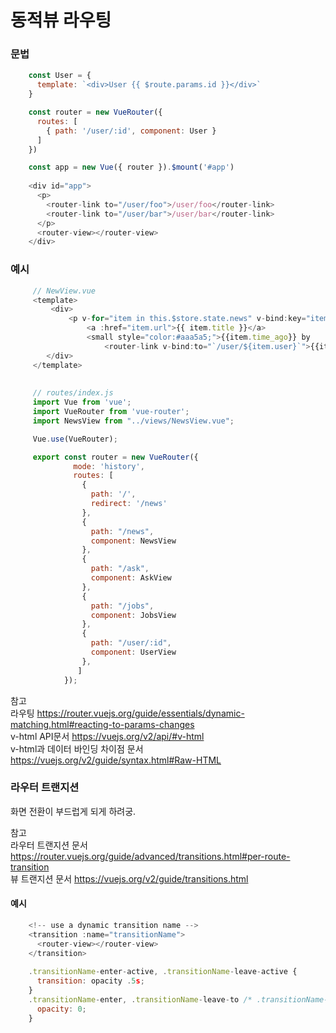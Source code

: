 # 동적뷰 라우팅

###  문법
```javascript
    const User = {
      template: `<div>User {{ $route.params.id }}</div>`
    }

    const router = new VueRouter({
      routes: [
        { path: '/user/:id', component: User }
      ]
    })

    const app = new Vue({ router }).$mount('#app')
    
    <div id="app">
      <p>
        <router-link to="/user/foo">/user/foo</router-link>
        <router-link to="/user/bar">/user/bar</router-link>
      </p>
      <router-view></router-view>
    </div>
```    
    
    
 ### 예시
```javascript 
     // NewView.vue
     <template>
         <div>
             <p v-for="item in this.$store.state.news" v-bind:key="item.id">
                 <a :href="item.url">{{ item.title }}</a>   
                 <small style="color:#aaa5a5;">{{item.time_ago}} by 
                     <router-link v-bind:to="`/user/${item.user}`">{{item.user}}</router-link></small></p>
        </div>
     </template> 
     
     
     // routes/index.js
     import Vue from 'vue';
     import VueRouter from 'vue-router';
     import NewsView from "../views/NewsView.vue";

     Vue.use(VueRouter);

     export const router = new VueRouter({
              mode: 'history',
              routes: [
                {
                  path: '/',
                  redirect: '/news'
                },
                {
                  path: "/news",
                  component: NewsView
                },
                {
                  path: "/ask",
                  component: AskView
                },
                {
                  path: "/jobs",
                  component: JobsView
                },
                {
                  path: "/user/:id",
                  component: UserView
                },
               ]
            });

```
참고  
라우팅 https://router.vuejs.org/guide/essentials/dynamic-matching.html#reacting-to-params-changes  
v-html API문서 https://vuejs.org/v2/api/#v-html  
v-html과 데이터 바인딩 차이점 문서 https://vuejs.org/v2/guide/syntax.html#Raw-HTML


### 라우터 트랜지션

 화면 전환이 부드럽게 되게 하려궁.
 
 참고  
 라우터 트랜지션 문서 https://router.vuejs.org/guide/advanced/transitions.html#per-route-transition  
 뷰 트랜지션 문서 https://vuejs.org/v2/guide/transitions.html  
 
 #### 예시
```javascript 
    <!-- use a dynamic transition name -->
    <transition :name="transitionName">
      <router-view></router-view>
    </transition>
    
    .transitionName-enter-active, .transitionName-leave-active {
      transition: opacity .5s;
    }
    .transitionName-enter, .transitionName-leave-to /* .transitionName-leave-active below version 2.1.8 */ {
      opacity: 0;
    }
```   

